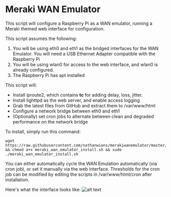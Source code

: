 # Meraki WAN Emulator

This script will configure a Raspberry Pi as a WAN emulator, running a Meraki themed web interface for configuration.

This script assumes the following:
1. You will be using eth0 and eth1 as the bridged interfaces for the WAN Emulator. You will need a USB Ethernet Adapter compatible with the Raspberry Pi
2. You will be using wlan0 for access to the web interface, and wlan0 is already configured.
3. The Raspberry Pi has apt installed

This script will:
* Install iproute2, which contains **tc** for adding delay, loss, jitter.
* Install lighttpd as the web server, and enable access logging
* Grab the latest files from GitHub and extract them to /var/www/html
* Configure a network bridge between eth0 and eth1
* (Optionally) set cron jobs to alternate between clean and degraded performance on the network bridge

To install, simply run this command:

```
wget https://raw.githubusercontent.com/nathanwiens/merakiwanemulator/master/meraki_wan_emulator_install.sh && chmod a+x meraki_wan_emulator_install.sh && sudo ./meraki_wan_emulator_install.sh
```

You can either automatically cycle the WAN Emulation automatically (via cron job), or set it manually via the web interface.
Thresholds for the cron job can be modified by editing the scripts in /var/www/html/cron after installation.

Here's what the interface looks like:
![alt text](https://raw.githubusercontent.com/nathanwiens/merakiwanemulator/master/wanemulator.png)

